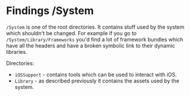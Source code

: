 # Findings /System

`/System` is one of the root directories. It contains stuff used by the system which shouldn't be changed. For example if you go to `/System/Library/Frameworks` you'd find a lot of framework bundles which have all the headers and have a broken symbolic link to their dynamic libraries.

Directories:
- `iOSSupport` - contains tools which can be used to interact with iOS. 
- `Library` - as described previously it contains the assets used by the system.


